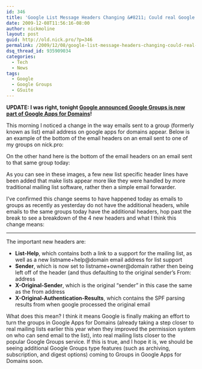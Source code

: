 ```yaml
---
id: 346
title: 'Google List Message Headers Changing &#8211; Could real Google Groups for Domains be on the way?'
date: 2009-12-08T11:56:16-08:00
author: nickmoline
layout: post
guid: http://old.nick.pro/?p=346
permalink: /2009/12/08/google-list-message-headers-changing-could-real-google-groups-for-domains-be-on-way/
dsq_thread_id: 935909034
categories:
  - Tech
  - News
tags:
  - Google
  - Google Groups
  - GSuite
---
```

**UPDATE: I was right, tonight <a href="http://googleblog.blogspot.com/2009/12/join-this-group-google-groups-joins.html" target="_blank">Google announced Google Groups is now part of Google Apps for Domains</a>!**

This morning I noticed a change in the way emails sent to a group (formerly known as list) email address on google apps for domains appear. Below is an example of the bottom of the email headers on an email sent to one of my groups on nick.pro:

<!--more-->

<amp-img title="Old Mailing List MIME Headers" alt="Old Mailing List MIME Headers" src="{{ site.baseurl }}/wp-content/uploads/sites/4/2011/05/oldmailinglist.png" width="958" height="187" layout="responsive" lightbox></amp-img>

On the other hand here is the bottom of the email headers on an email sent to that same group today:

<amp-img title="New Mailing List MIME Headers" alt="New Mailing List MIME Headers" src="{{ site.baseurl }}/wp-content/uploads/sites/4/2011/05/newmailinglist.png" width="953" height="255" layout="responsive" lightbox></amp-img>

As you can see in these images, a few new list specific header lines have been added that make lists appear more like they were handled by more traditional mailing list software, rather then a simple email forwarder.

I&#8217;ve confirmed this change seems to have happened today as emails to groups as recently as yesterday do not have the additional headers, while emails to the same groups today have the additional headers, hop past the break to see a breakdown of the 4 new headers and what I think this change means:

***

The important new headers are:

* **List-Help**, which contains both a link to a support for the mailing list, as well as a new listname+help@domain email address for list support
* **Sender**, which is now set to listname+owner@domain rather then being left off of the header (and thus defaulting to the original sender&#8217;s From: address
* **X-Original-Sender**, which is the original &#8220;sender&#8221; in this case the same as the from address
* **X-Original-Authentication-Results**, which contains the SPF parsing results from when google processed the original email

What does this mean? I think it means Google is finally making an effort to turn the groups in Google Apps for Domains (already taking a step closer to real mailing lists earlier this year when they improved the permission system on who can send email to the list), into real mailing lists closer to the popular Google Groups service. If this is true, and I hope it is, we should be seeing additional Google Groups type features (such as archiving, subscription, and digest options) coming to Groups in Google Apps for Domains soon.